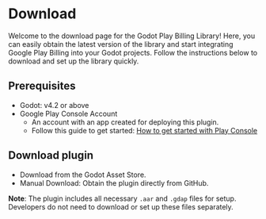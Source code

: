 # Download

Welcome to the download page for the Godot Play Billing Library! Here, you can easily obtain the latest version of the library and start integrating Google Play Billing into your Godot projects. Follow the instructions below to download and set up the library quickly.

## Prerequisites

- Godot: v4.2 or above
- Google Play Console Account
    - An account with an app created for deploying this plugin.
    - Follow this guide to get started: [How to get started with Play Console](https://support.google.com/googleplay/android-developer/answer/6112435?hl=en)


## Download plugin

- Download from the Godot Asset Store.
- Manual Download: Obtain the plugin directly from GitHub.

**Note**: The plugin includes all necessary `.aar` and `.gdap` files for setup. Developers do not need to download or set up these files separately.